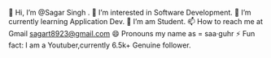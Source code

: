 👋 Hi, I’m @Sagar Singh .
👀 I’m interested in Software Development.
🌱 I’m currently learning Application Dev.
💞️ I’m am Student.
📫 How to reach me at Gmail sagart8923@gmail.com
😄 Pronouns my name as = saa·guhr
⚡ Fun fact: I am a Youtuber,currently 6.5k+ Genuine follower.
